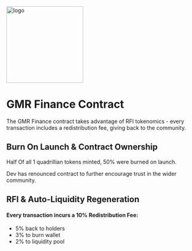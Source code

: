<img src="https://www.gmr.zone/wp-content/uploads/2021/05/TRANSPARENT-600x567.png" alt="logo" width="200"/>

# GMR Finance Contract

The GMR Finance contract takes advantage of RFI tokenomics - every transaction includes a redistribution fee, giving back to the community. 

## Burn On Launch & Contract Ownership

Half Of all 1 quadrillian tokens minted, 50% were burned on launch.

Dev has renounced contract to further encourage trust in the wider community.
## RFI & Auto-Liquidity Regeneration

#### Every transaction incurs a 10% Redistribution Fee:

- 5% back to holders
- 3% to burn wallet
- 2% to liquidity pool
    